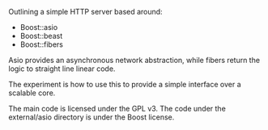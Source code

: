 Outlining a simple HTTP server based around:
 * Boost::asio
 * Boost::beast
 * Boost::fibers
 
 Asio provides an asynchronous network abstraction, while fibers return the logic to straight line linear code.
 
 The experiment is how to use this to provide a simple interface over a scalable core.
 
 The main code is licensed under the GPL v3.
 The code under the external/asio directory is under the Boost license.
 